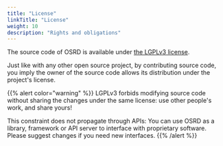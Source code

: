 ```yaml
---
title: "License"
linkTitle: "License"
weight: 10
description: "Rights and obligations"
---
```


The source code of OSRD is available under [the LGPLv3 license](https://choosealicense.com/licenses/lgpl-3.0/).

Just like with any other open source project, by contributing source code, you imply the owner of the source code allows its distribution under the project's license.

{{% alert color="warning" %}}
LGPLv3 forbids modifying source code without sharing the changes under the same license: use other people's work, and share yours!

This constraint does not propagate through APIs: You can use OSRD as a library, framework or API server to interface with proprietary software. Please suggest changes if you need new interfaces.
{{% /alert %}}
